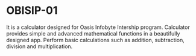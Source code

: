 # OBISIP-01
It is a calculator designed for Oasis Infobyte Intership program.
Calculator provides simple and advanced mathematical functions in a beautifully designed app. Perform basic calculations such as addition, subtraction, division and multiplication. 
